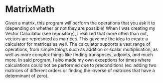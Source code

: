 # MatrixMath
Given a matrix, this program will perform the operations that you ask it to (depending on whether or not they are possible)
When I was creating my Vector Calculator (see repository), I realized that more often than not, vectors are represnted as matrices. This gave me the idea to create a calculator for matrices as well. The calculator supports a vast range of operations, from simple things such as addition or scalar multiplication, as well as more complex things like finding transposes, adjoints, and much more. In said program, I also made my own exceptions for times where calculations could not be performed due to preconditions (ex: adding two matrices of different orders or finding the inverse of matrices that have a determinant of zero).

